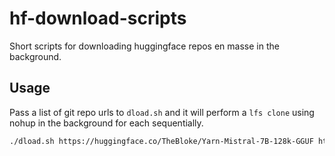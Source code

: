 # hf-download-scripts
Short scripts for downloading huggingface repos en masse in the background.

## Usage

Pass a list of git repo urls to `dload.sh` and it will perform a `lfs clone` using nohup in the background for each sequentially. 

```bash
./dload.sh https://huggingface.co/TheBloke/Yarn-Mistral-7B-128k-GGUF https://huggingface.co/codellama/CodeLlama-34b-Instruct-hf
```
